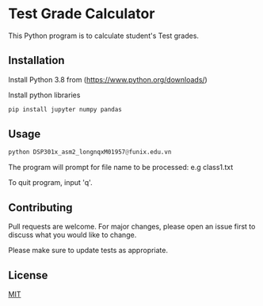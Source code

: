 # Test Grade Calculator

This Python program is to calculate student's Test grades.

## Installation

Install Python 3.8 from (https://www.python.org/downloads/)

Install python libraries

```bash
pip install jupyter numpy pandas
```

## Usage

```python
python DSP301x_asm2_longnqxM01957@funix.edu.vn
```

The program will prompt for file name to be processed: e.g class1.txt

To quit program, input 'q'.

## Contributing

Pull requests are welcome. For major changes, please open an issue first
to discuss what you would like to change.

Please make sure to update tests as appropriate.

## License

[MIT](https://choosealicense.com/licenses/mit/)